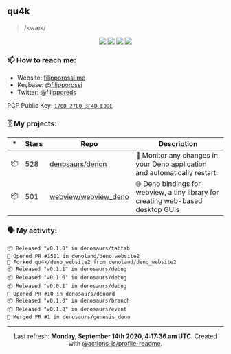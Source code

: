 ## qu4k

> /kwæk/

<p align="center">
  <img src="https://img.shields.io/badge/last%20major%20release-aug.%202000-important" />
  <img src="https://img.shields.io/badge/unminified%20size-6%20feet%206%20inches-informational" />
  <img src="https://img.shields.io/badge/vulnerabilities-high-critical" />
  <img src="https://img.shields.io/badge/code%20quality-A%20for%20effort-success" />
</p>

### 📫 How to reach me:

- Website: [filipporossi.me](https://filipporossi.me/)
- Keybase: [@filipporossi](https://keybase.io/filipporossi)
- Twitter: [@filipporeds](https://keybase.io/filipporeds)

PGP Public Key: [`170D 27E0 3F4D E09E`](https://keybase.io/filipporossi/pgp_keys.asc)

### 🗄 My projects:

|*|Stars|Repo|Description|
|---|---|---|---|
| 📦 | 528 | [denosaurs/denon](https://github.com/denosaurs/denon) | 👀 Monitor any changes in your Deno application and automatically restart. |
| 📦 | 501 | [webview/webview_deno](https://github.com/webview/webview_deno) | 🌐 Deno bindings for webview, a tiny library for creating web-based desktop GUIs |

### 🗣 My activity:

```
📦 Released "v0.1.0" in denosaurs/tabtab
💪 Opened PR #1501 in denoland/deno_website2
🍴 Forked qu4k/deno_website2 from denoland/deno_website2
📦 Released "v0.1.1" in denosaurs/debug
📦 Released "v0.1.0" in denosaurs/debug
📦 Released "v0.0.1" in denosaurs/debug
💪 Opened PR #10 in denosaurs/denord
📦 Released "v0.1.0" in denosaurs/branch
📦 Released "v0.1.0" in denosaurs/event
🎉 Merged PR #1 in denosaurs/genesis_deno
```

---

<p align="center">Last refresh: <b>Monday, September 14th 2020, 4:17:36 am UTC</b>. Created with <a href=https://github.com/marketplace/actions/profile-readme>@actions-js/profile-readme</a>.</p>
